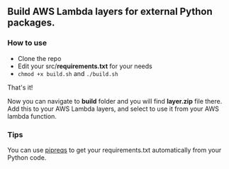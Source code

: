 ## Build AWS Lambda layers for external Python packages.

### How to use

- Clone the repo
- Edit your src/**requirements.txt** for your needs
- ```chmod +x build.sh``` and ```./build.sh```

That's it!

Now you can navigate to **build** folder and you will find **layer.zip** file there. Add this to your AWS Lambda layers, and select to use it from your AWS lambda function.

### Tips

You can use [pipreqs](https://github.com/bndr/pipreqs) to get your requirements.txt automatically from your Python code.
